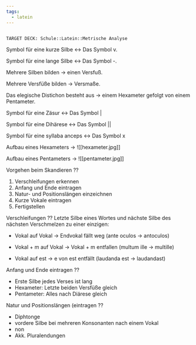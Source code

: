 ```yaml
---
tags:
  - latein
---
```

																		TARGET DECK: Schule::Latein::Metrische Analyse

Symbol für eine kurze Silbe <-> Das Symbol v.
<!--SR:!2024-07-11,4,284!2024-07-18,13,288-->

Symbol für eine lange Silbe <-> Das Symbol -.
<!--SR:!2024-07-11,4,284!2024-07-17,12,288-->

Mehrere Silben bilden -> einen Versfuß.
<!--SR:!2024-07-11,4,284-->

Mehrere Versfüße bilden -> Versmaße.
<!--SR:!2024-07-11,4,284-->

Das elegische Distichon besteht aus -> einem Hexameter gefolgt von einem Pentameter.

Symbol für eine Zäsur <-> Das Symbol |
<!--SR:!2024-07-11,4,284!2024-07-15,10,288-->

Symbol für eine Dihärese <-> Das Symbol ||
<!--SR:!2000-01-01,1,250!2024-07-14,9,288-->

Symbol für eine syllaba anceps <-> Das Symbol x
<!--SR:!2024-07-11,4,284!2024-07-16,11,288-->


Aufbau eines Hexameters -> ![[hexameter.jpg]]
<!--SR:!2024-07-11,4,284-->


Aufbau eines Pentameters -> ![[pentameter.jpg]]
<!--SR:!2024-07-11,4,284-->


Vorgehen beim Skandieren
??
1. Verschleifungen erkennen
2. Anfang und Ende eintragen
3. Natur- und Positionslängen einzeichnen
4. Kurze Vokale eintragen
5. Fertigstellen
<!--SR:!2024-07-11,4,284!2024-07-11,4,284-->


Verschleifungen
??
Letzte Silbe eines Wortes und nächste Silbe des nächsten Verschmelzen zu einer einzigen:
- Vokal auf Vokal -> Endvokal fällt weg (ante oculos -> antoculos)
<!--SR:!2024-07-11,4,284-->

- Vokal + m auf Vokal -> Vokal + m entfallen (multum ille -> multille)
<!--SR:!2024-07-11,4,284-->

- Vokal auf est -> e von est entfällt (laudanda est -> laudandast)
<!--SR:!2024-07-10,3,250-->


Anfang und Ende eintragen
??
- Erste Silbe jedes Verses ist lang
- Hexameter: Letzte beiden Versfüße gleich
- Pentameter: Alles nach Diärese gleich
<!--SR:!2024-07-11,4,284!2024-07-11,4,284-->


Natur und Positionslängen (eintragen
??
- Diphtonge
- vordere Silbe bei mehreren Konsonanten nach einem Vokal
- non
- Akk. Pluralendungen
<!--SR:!2024-07-11,4,284!2024-07-11,4,284-->